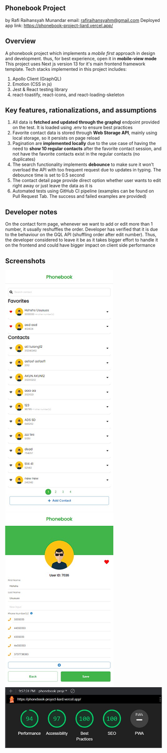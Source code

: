 ## Phonebook Project

by Rafi Raihansyah Munandar
email: rafiraihansyahm@gmail.com
Deployed app link: https://phonebook-project-liard.vercel.app/

## Overview

A phonebook project which implements a _mobile first_ approach in design and development. thus, for best experience, open it in **mobile-view mode**
This project uses Next js version 13 for it's main frontend framework template. Tech stacks implemented in this project includes:

1. Apollo Client (GraphQL)
2. Emotion (CSS in js)
3. Jest & React testing library
4. react-toastify, react-icons, and react-loading-skeleton

## Key features, rationalizations, and assumptions

1. All data is **fetched and updated through the graphql** endpoint provided on the test. It is loaded using .env to ensure best practices
2. Favorite contact data is stored through **Web Storage API**, mainly using local storage, so it persists on page reload
3. Pagination are **implemented locally** due to the use case of having the need to **show 10 regular contacts** after the favorite contact session, and not have the favorite contacts exist in the regular contacts (no duplicates)
4. The search functionality implements **debounce** to make sure it won't overload the API with too frequent request due to updates in typing. The debounce time is set to 0.5 second
5. The contact detail page provide direct option whether user wants to edit right away or just leave the data as it is
6. Automated tests using GitHub CI pipeline (examples can be found on Pull Request Tab. The success and failed examples are provided)

## Developer notes

On the contact form page, whenever we want to add or edit more than 1 number, it usually reshuffles the order. Developer has verified that it is due to the behaviour on the GQL API (shuffling order after edit number). Thus, the developer considered to leave it be as it takes bigger effort to handle it on the frontend and could have bigger impact on client side performance

## Screenshots

![Contact list page](./screenshot/page-1.jpg)
![Contact form page](./screenshot/page-2.jpg)
![Lighthouse score](./screenshot/lighthouse.jpg)
